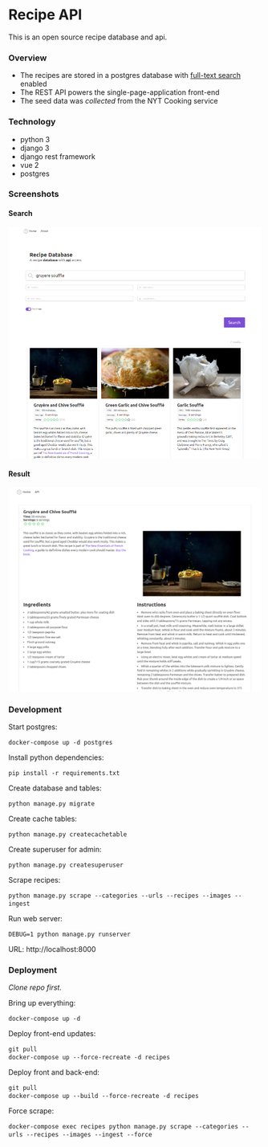 # Recipe API

This is an open source recipe database and api.

### Overview

- The recipes are stored in a postgres database with [full-text search](https://www.postgresql.org/docs/9.5/textsearch.html) enabled
- The REST API powers the single-page-application front-end
- The seed data was *collected* from the NYT Cooking service

### Technology

- python 3
- django 3
- django rest framework
- vue 2
- postgres

### Screenshots

#### Search
![](static/screenshots/search.png)
#### Result
![](static/screenshots/result.png)

### Development

Start postgres:

    docker-compose up -d postgres
    
Install python dependencies:

    pip install -r requirements.txt
    
Create database and tables:

    python manage.py migrate    

Create cache tables:

    python manage.py createcachetable 
    
Create superuser for admin:

    python manage.py createsuperuser
    
Scrape recipes:

    python manage.py scrape --categories --urls --recipes --images --ingest
        
Run web server:    
    
    DEBUG=1 python manage.py runserver
    
URL: http://localhost:8000


### Deployment

*Clone repo first.*

Bring up everything:

    docker-compose up -d

Deploy front-end updates:

    git pull
    docker-compose up --force-recreate -d recipes

Deploy front and back-end:

    git pull
    docker-compose up --build --force-recreate -d recipes

Force scrape:

    docker-compose exec recipes python manage.py scrape --categories --urls --recipes --images --ingest --force
